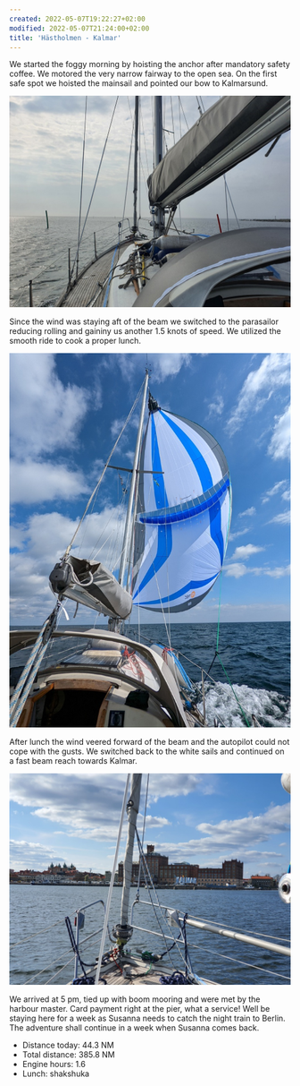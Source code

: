 ```yaml
---
created: 2022-05-07T19:22:27+02:00
modified: 2022-05-07T21:24:00+02:00
title: 'Hästholmen - Kalmar'
---
```


We started the foggy morning by hoisting the anchor after mandatory safety coffee. We motored the very narrow fairway to the open sea. On the first safe spot we hoisted the mainsail and pointed our bow to Kalmarsund.

![Grey morning](../2022/2bd754c5b2e645f19ae6f3b7619d23c5.jpg) 

Since the wind was staying aft of the beam we switched to the parasailor reducing rolling and gaininy us another 1.5 knots of speed. We utilized the smooth ride to cook a proper lunch.

![Parasailor towards Kalmar](../2022/5cfc88ec212394fe69e54b6791dab61e.jpg) 

After lunch the wind veered forward of the beam and the autopilot could not cope with the gusts. We switched back to the white sails and continued on a fast beam reach towards Kalmar. 

![Kalmar](../2022/925aa101391796e662842077d4c0d3db.jpg) 

We arrived at 5 pm, tied up with boom mooring and were met by the harbour master. Card payment right at the pier, what a service! Well be staying here for a week as Susanna needs to catch the night train to Berlin. The adventure shall continue in a week when Susanna comes back. 

* Distance today: 44.3 NM
* Total distance: 385.8 NM
* Engine hours: 1.6
* Lunch: shakshuka
